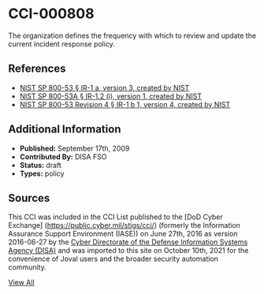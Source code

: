# CCI-000808

The organization defines the frequency with which to review and update the current incident response policy.

## References ##

* [NIST SP 800-53 § IR-1 a, version 3, created by NIST](http://csrc.nist.gov/publications/PubsSPs.html)
* [NIST SP 800-53A § IR-1.2 (i), version 1, created by NIST](http://csrc.nist.gov/publications/PubsSPs.html)
* [NIST SP 800-53 Revision 4 § IR-1 b 1, version 4, created by NIST](http://csrc.nist.gov/publications/PubsSPs.html)


## Additional Information ##

* **Published:** September 17th, 2009
* **Contributed By:** DISA FSO
* **Status:** draft
* **Types:** policy

## Sources ##

This CCI was included in the CCI List published to the [DoD Cyber Exchange]
(https://public.cyber.mil/stigs/cci/) (formerly the Information Assurance Support Environment
(IASE)) on June 27th, 2016 as version 2016-06-27 by the [Cyber Directorate of the Defense 
Information Systems Agency (DISA)](https://public.cyber.mil/about-cyber/) and was imported to 
this site on October 10th, 2021 for the convenience of Joval users and the broader security automation community.

[View All](../README.md)
